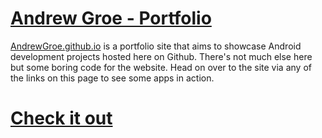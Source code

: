 # [Andrew Groe - Portfolio](https://andrewgroe.github.io/)

[AndrewGroe.github.io](https://andrewgroe.github.io/) is a portfolio site that aims to showcase Android development projects hosted here on Github. There's not much else here but some boring code for the website. Head on over to the site via any of the links on this page to see some apps in action.

# [Check it out](https://andrewgroe.github.io/)
